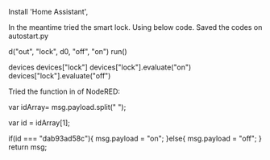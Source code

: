 
Install 'Home Assistant', 

In the meantime tried the smart lock. Using below code. Saved the codes on autostart.py

d("out", "lock", d0, "off", "on")
run()

devices
devices["lock"]
devices["lock"].evaluate("on")
devices["lock"].evaluate("off")

Tried the function in of NodeRED:

var idArray= msg.payload.split(" ");

var id = idArray[1];

if(id === "dab93ad58c"){
    msg.payload = "on";
}else{
    msg.payload = "off";
}
return msg;

